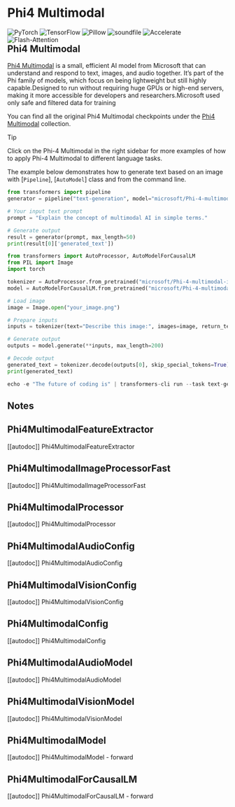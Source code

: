<!--Copyright 2025 The HuggingFace Team. All rights reserved.
Licensed under the Apache License, Version 2.0 (the "License"); you may not use this file except in compliance with
the License. You may obtain a copy of the License at
http://www.apache.org/licenses/LICENSE-2.0
Unless required by applicable law or agreed to in writing, software distributed under the License is distributed on
an "AS IS" BASIS, WITHOUT WARRANTIES OR CONDITIONS OF ANY KIND, either express or implied. See the License for the
specific language governing permissions and limitations under the License.
⚠️ Note that this file is in Markdown but contain specific syntax for our doc-builder (similar to MDX) that may not be
rendered properly in your Markdown viewer.
-->

# Phi4 Multimodal
<div style="float: right;">
  <div class="flex flex-wrap space-x-1">
    <img alt="PyTorch" src="https://img.shields.io/badge/PyTorch-EE4C2C?logo=pytorch&logoColor=white&style=flat">
    <img alt="TensorFlow" src="https://img.shields.io/badge/TensorFlow-FF6F00?logo=tensorflow&logoColor=white&style=flat">
    <img alt="Pillow" src="https://img.shields.io/badge/Pillow-DA70D6?style=flat&logo=python&logoColor=white">
    <img alt="soundfile" src="https://img.shields.io/badge/soundfile-ff9900?style=flat&logo=python&logoColor=white">
    <img alt="Accelerate" src="https://img.shields.io/badge/Accelerate-0052CC?style=flat&logo=python&logoColor=white">
    <img alt="Flash-Attention" src="https://img.shields.io/badge/Flash--Attention-000000?style=flat&logo=nvidia&logoColor=white">
  </div>
</div>

## Phi4 Multimodal

[Phi4 Multimodal](https://arxiv.org/pdf/2503.01743) is a small, efficient AI model from Microsoft that can understand and respond to text, images, and audio together. It’s part of the Phi family of models, which focus on being lightweight but still highly capable.Designed to run without requiring huge GPUs or high-end servers, making it more accessible for developers and researchers.Microsoft used only safe and filtered data for training

You can find all the original Phi4 Multimodal checkpoints under the [Phi4 Multimodal](https://huggingface.co/microsoft/Phi-4-multimodal-instruct) collection.

> [!TIP]
> Click on the Phi-4 Multimodal in the right sidebar for more examples of how to apply Phi-4 Multimodal to different language tasks.

The example below demonstrates how to generate text based on an image with [`Pipeline`], [`AutoModel`] class and from the command line.

<hfoptions id="usage">
<hfoption id="Pipeline">

```python
from transformers import pipeline
generator = pipeline("text-generation", model="microsoft/Phi-4-multimodal-instruct", torch_dtype="auto", device=0)

# Your input text prompt
prompt = "Explain the concept of multimodal AI in simple terms."

# Generate output
result = generator(prompt, max_length=50)
print(result[0]['generated_text'])
```

</hfoption>
<hfoption id="AutoModel">

```python
from transformers import AutoProcessor, AutoModelForCausalLM
from PIL import Image
import torch

tokenizer = AutoProcessor.from_pretrained("microsoft/Phi-4-multimodal-instruct")
model = AutoModelForCausalLM.from_pretrained("microsoft/Phi-4-multimodal-instruct", torch_dtype=torch.bfloat16).to("cuda")

# Load image
image = Image.open("your_image.png")

# Prepare inputs
inputs = tokenizer(text="Describe this image:", images=image, return_tensors="pt").to("cuda")

# Generate output
outputs = model.generate(**inputs, max_length=200)

# Decode output
generated_text = tokenizer.decode(outputs[0], skip_special_tokens=True)
print(generated_text)
```

</hfoption>
<hfoption id="transformers-cli">

```python
echo -e "The future of coding is" | transformers-cli run --task text-generation --model microsoft/Phi-4-multimodal-instruct --device 0
```

</hfoption>
</hfoptions>

## Notes

## Phi4MultimodalFeatureExtractor

[[autodoc]] Phi4MultimodalFeatureExtractor

## Phi4MultimodalImageProcessorFast

[[autodoc]] Phi4MultimodalImageProcessorFast

## Phi4MultimodalProcessor

[[autodoc]] Phi4MultimodalProcessor

## Phi4MultimodalAudioConfig

[[autodoc]] Phi4MultimodalAudioConfig

## Phi4MultimodalVisionConfig

[[autodoc]] Phi4MultimodalVisionConfig

## Phi4MultimodalConfig

[[autodoc]] Phi4MultimodalConfig

## Phi4MultimodalAudioModel

[[autodoc]] Phi4MultimodalAudioModel

## Phi4MultimodalVisionModel

[[autodoc]] Phi4MultimodalVisionModel

## Phi4MultimodalModel

[[autodoc]] Phi4MultimodalModel
    - forward

## Phi4MultimodalForCausalLM

[[autodoc]] Phi4MultimodalForCausalLM
    - forward
